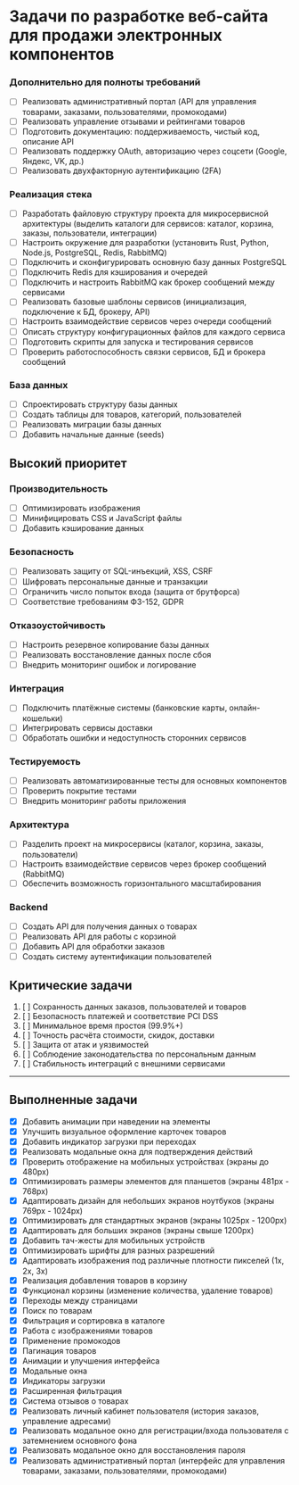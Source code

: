 # Задачи по разработке веб-сайта для продажи электронных компонентов

### Дополнительно для полноты требований

- [ ] Реализовать административный портал (API для управления товарами, заказами, пользователями, промокодами)
- [ ] Реализовать управление отзывами и рейтингами товаров
- [ ] Подготовить документацию: поддерживаемость, чистый код, описание API
- [ ] Реализовать поддержку OAuth, авторизацию через соцсети (Google, Яндекс, VK, др.)
- [ ] Реализовать двухфакторную аутентификацию (2FA)

### Реализация стека
- [ ] Разработать файловую структуру проекта для микросервисной архитектуры (выделить каталоги для сервисов: каталог, корзина, заказы, пользователи, интеграции)
- [ ] Настроить окружение для разработки (установить Rust, Python, Node.js, PostgreSQL, Redis, RabbitMQ)
- [ ] Подключить и сконфигурировать основную базу данных PostgreSQL
- [ ] Подключить Redis для кэширования и очередей
- [ ] Подключить и настроить RabbitMQ как брокер сообщений между сервисами
- [ ] Реализовать базовые шаблоны сервисов (инициализация, подключение к БД, брокеру, API)
- [ ] Настроить взаимодействие сервисов через очереди сообщений
- [ ] Описать структуру конфигурационных файлов для каждого сервиса
- [ ] Подготовить скрипты для запуска и тестирования сервисов
- [ ] Проверить работоспособность связки сервисов, БД и брокера сообщений

### База данных
- [ ] Спроектировать структуру базы данных
- [ ] Создать таблицы для товаров, категорий, пользователей
- [ ] Реализовать миграции базы данных
- [ ] Добавить начальные данные (seeds)

## Высокий приоритет
### Производительность
- [ ] Оптимизировать изображения
- [ ] Минифицировать CSS и JavaScript файлы
- [ ] Добавить кэширование данных

### Безопасность
- [ ] Реализовать защиту от SQL-инъекций, XSS, CSRF
- [ ] Шифровать персональные данные и транзакции
- [ ] Ограничить число попыток входа (защита от брутфорса)
- [ ] Соответствие требованиям ФЗ-152, GDPR

### Отказоустойчивость
- [ ] Настроить резервное копирование базы данных
- [ ] Реализовать восстановление данных после сбоя
- [ ] Внедрить мониторинг ошибок и логирование

### Интеграция
- [ ] Подключить платёжные системы (банковские карты, онлайн-кошельки)
- [ ] Интегрировать сервисы доставки
- [ ] Обработать ошибки и недоступность сторонних сервисов

### Тестируемость
- [ ] Реализовать автоматизированные тесты для основных компонентов
- [ ] Проверить покрытие тестами
- [ ] Внедрить мониторинг работы приложения

### Архитектура
- [ ] Разделить проект на микросервисы (каталог, корзина, заказы, пользователи)
- [ ] Настроить взаимодействие сервисов через брокер сообщений (RabbitMQ)
- [ ] Обеспечить возможность горизонтального масштабирования

### Backend
- [ ] Создать API для получения данных о товарах
- [ ] Реализовать API для работы с корзиной
- [ ] Добавить API для обработки заказов
- [ ] Создать систему аутентификации пользователей

## Критические задачи
1. [ ] Сохранность данных заказов, пользователей и товаров
2. [ ] Безопасность платежей и соответствие PCI DSS
3. [ ] Минимальное время простоя (99.9%+)
4. [ ] Точность расчёта стоимости, скидок, доставки
5. [ ] Защита от атак и уязвимостей
6. [ ] Соблюдение законодательства по персональным данным
7. [ ] Стабильность интеграций с внешними сервисами

---
## Выполненные задачи
- [x] Добавить анимации при наведении на элементы
- [x] Улучшить визуальное оформление карточек товаров
- [x] Добавить индикатор загрузки при переходах
- [x] Реализовать модальные окна для подтверждения действий
- [x] Проверить отображение на мобильных устройствах (экраны до 480px)
- [x] Оптимизировать размеры элементов для планшетов (экраны 481px - 768px)
- [x] Адаптировать дизайн для небольших экранов ноутбуков (экраны 769px - 1024px)
- [x] Оптимизировать для стандартных экранов (экраны 1025px - 1200px)
- [x] Адаптировать для больших экранов (экраны свыше 1200px)
- [x] Добавить тач-жесты для мобильных устройств
- [x] Оптимизировать шрифты для разных разрешений
- [x] Адаптировать изображения под различные плотности пикселей (1x, 2x, 3x)
- [x] Реализация добавления товаров в корзину
- [x] Функционал корзины (изменение количества, удаление товаров)
- [x] Переходы между страницами
- [x] Поиск по товарам
- [x] Фильтрация и сортировка в каталоге
- [x] Работа с изображениями товаров
- [x] Применение промокодов
- [x] Пагинация товаров
- [x] Анимации и улучшения интерфейса
- [x] Модальные окна
- [x] Индикаторы загрузки
- [x] Расширенная фильтрация
- [x] Система отзывов о товарах
- [x] Реализовать личный кабинет пользователя (история заказов, управление адресами)
- [x] Реализовать модальное окно для регистрации/входа пользователя с затемнением основного фона
- [x] Реализовать модальное окно для восстановления пароля
- [x] Реализовать административный портал (интерфейс для управления товарами, заказами, пользователями, промокодами)